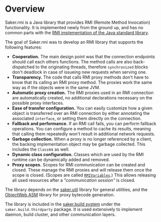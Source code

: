 # Overview

Saker.rmi is a Java library that provides RMI (Remote Method Invocation) functionality. It is implemented newly from the ground up, and has no common parts with the [RMI implementation of the Java standard library](https://docs.oracle.com/javase/8/docs/api/java/rmi/package-summary.html).

The goal of Saker.rmi was to develop an RMI library that supports the following features:

* **Cooperation.** The main design point was that the connection endpoints should call each others functions. The method calls are also back-dispatched to the originating threads, therefore `synchronized` blocks don't deadlock in case of issueing new requests when serving one.
* **Transparency.** The code that calls RMI proxy methods don't have to know that its calling an RMI proxy method. The proxies work the same way as if the objects were in the same JVM.
* **Automatic proxy creation.** The RMI proxies used in an RMI connection are automatically created, no additional declarations necessary on the possible proxy interfaces.
* **Ease of transfer configuration.** You can easily customize how a given object is transferred over an RMI connection by either annotating the associated `interface`, or setting them directly on the connection.
* **Fallback and performance.** If an RMI call fails, you can perform fallback operations. You can configure a method to cache its results, meaning that calling them repeatedly won't result in additional network requests.
* **Garbage collection.** When a proxy is no longer referenced by a client, the backing implementation object may be garbage collected. This includes the `Class`es as well.
* **Dynamic class configuration.** Classes which are used by the RMI runtime can be dynamically added and removed.
* **Proxy scopes.** Scopes for RMI communication can be created and closed. These manage the RMI proxies and will release them once the scope is closed. (Scopes are called [`RMIVariables`](/javadoc/saker/rmi/connection/RMIVariables.html).) This allows releasing all used resources after a *"communication session"* is closed.

The library depends on the [saker.util](root:/saker.util/index.html) library for general utilities, and the [ObjectWeb ASM](https://asm.ow2.io/) library for proxy bytecode generation.

The library is included in the [saker.build system](root:/saker.build/index.html) under the `saker.build.thirdparty` package. It is used extensively to implement daemon, build cluster, and other communication layers.
